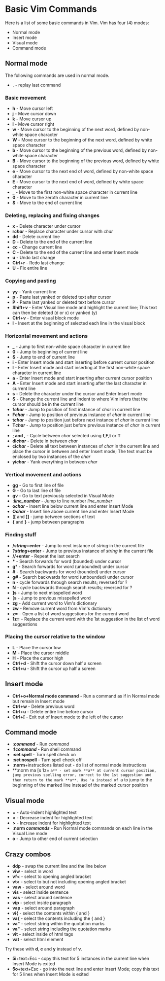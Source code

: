 # Basic Vim Commands
Here is a list of some basic commands in Vim. Vim has four (4) modes:
- Normal mode
- Insert mode
- Visual mode
- Command mode

## Normal mode
The following commands are used in normal mode.

- **.** - replay last command

### Basic movement
- **h** - Move cursor left
- **j** - Move cursor down
- **k** - Move cursor up
- **l** - Move cursor right
- **w** - Move cursor to the beginning of the next word, defined by non-white space character
- **W** - Move cursor to the beginning of the next word, defined by white space character
- **b** - Move cursor to the beginning of the previous word, defined by non-white space character
- **B** - Move cursor to the beginning of the previous word, defined by white space character
- **e** - Move cursor to the next end of word, defined by non-white space character
- **E** - Move cursor to the next end of word, defined by white space character
- **_** - Move to the first non-white space character in current line
- **0** - Move to the zeroth character in current line
- **$** - Move to the end of current line

### Deleting, replacing and fixing changes
- **x** - Delete character under cursor
- **r*char*** - Replace character under cursor with *char*
- **dd** - Delete current line
- **D** - Delete to the end of the current line
- **cc** - Change current line
- **C** - Delete to the end of the current line and enter Insert mode
- **u** - Undo last change
- **Ctrl+r** - Redo last change
- **U** - Fix entire line

### Copying and pasting
- **yy** - Yank current line
- **p** - Paste last yanked or deleted text after cursor
- **P** - Paste last yanked or deleted text before cursor
- **Shift+v** - Enter Visual line mode and highlight the current line; This text can then be deleted (d or x)
or yanked (y)
- **Ctrl+v** - Enter visual block mode
- **I** - Insert at the beginning of selected each line in the visual block

### Horizontal movement and actions
- **_** - Jump to first non-white space character in current line
- **0** - Jump to beginning of current line
- **$** - Jump to end of current line
- **i** - Enter Insert mode and start inserting before current cursor position
- **I** - Enter Insert mode and start inserting at the first non-white space character in current line
- **a** - Enter Insert mode and start inserting after current cursor position
- **A** - Enter Insert mode and start inserting after the last character in current line
- **s** - Delete the character under the cursor and Enter Insert mode
- **S** - Change the current line and indent to where Vim infers that the cursor should be in the current line
- **f*char*** - Jump to position of first instance of *char* in current line
- **F*char*** - Jump to position of previous instance of *char* in current line
- **t*char*** - Jump to position just before next instance of *char* in current line
- **T*char*** - Jump to position just before previous instance of *char* in current line
- **; and ,** - Cycle between *char* selected using **f**,**F**,**t** or **T**
- **di*char*** - Delete in between *char*
- **ci*char*** - Delete all text between instances of *char* in the current line and place the cursor in between
and enter Insert mode; The text must be enclosed by two instances of the *char*
- **yi*char*** - Yank everything in between *char*

### Vertical movement and actions
- **gg** - Go to first line of file
- **G** - Go to last line of file
- **gv** - Go to text previously selected in Visual Mode
- **:*line_number*** - Jump to line number *line_number*
- **o*char*** - Insert line below current line and enter Insert Mode
- **O*char*** - Insert line above current line and enter Insert Mode
- **[[** and **]]** - jump between sections of text
- **{** and **}** - jump between paragraphs

### Finding stuff
- **/*string*+enter** - Jump to next instance of *string* in the current file
- **?*string*+enter** - Jump to previous instance of *string* in the current file
- **//+enter** - Repeat the last search
- **\*** - Search forwards for word (bounded) under cursor
- **g*** - Search forwards for word (unbounded) under cursor
- **#** - Search backwards for word (bounded) under cursor
- **g#** - Search backwards for word (unbounded) under cursor
- **n** - cycle forwards through search results; reversed for ?
- **N** - cycle backwards through search results; reversed for ?
- **]s** - Jump to next misspelled word
- **[s** - Jump to previous misspelled word
- **zg** - Add current word to Vim's dictionary
- **zw** - Remove current word from Vim's dictionary
- **z=** - Open a list of word suggestions for the current word
- **1z=** - Replace the current word with the 1st suggestion in the list of word suggestions

### Placing the cursor relative to the window
- **L** - Place the cursor low
- **M** - Place the cursor middle
- **H** - Place the cursor high
- **Ctrl+d** - Shift the cursor down half a screen
- **Ctrl+u** - Shift the cursor up half a screen

## Insert mode
- **Ctrl+o+Normal mode command** - Run a command as if in Normal mode but remain in Insert mode
- **Ctrl+w** - Delete previous word
- **Ctrl+u** - Delete entire line before cursor
- **Ctrl+[** - Exit out of Insert mode to the left of the cursor

## Command mode
- **:*command*** - Run *command*
- **:!*command*** - Run shell command
- **:set spell** - Turn spell check on
- **:set nospell** - Turn spell check off
- **:norm**+instructions listed out - do list of normal mode instructions
- **:norm ma [s 1z= `a** - set mark **a** at current cursor position, jump previous spelling error, correct to the
1st suggestion and then return to the mark **a**. Use 'a instead of `a to jump to the beginning of the marked line instead of the
marked cursor position

## Visual mode
- **=** - Auto-indent highlighted text
- **<** - Decrease indent for highlighted text
- **>** - Increase indent for highlighted text
- **:norm *commands*** - Run Normal mode commands on each line in the Visual Line mode
- **o** - Jump to other end of current selection

## Crazy combos
- **ddp** - swap the current line and the line below
- **viw** - select in word
- **vf<** - select to opening angled bracket
- **vt<** - select to but not including opening angled bracket
- **vaw** - select around word
- **vis** - select inside sentence
- **vas** - select around sentence
- **vip** - select inside paragraph
- **vap** - select around paragraph
- **vi{** - select the contents within { and }
- **va{** - select the contents including the { and }
- **va"** - select string within the quotation marks
- **va"** - select string including the quotation marks
- **vit** - select inside of html tags
- **vat** - select html element

Try these with **d**, **c** and **y** instead of **v**.

- **5i**+text+Esc - copy this text for 5 instances in the current line when Insert Mode is exited
- **5o**+text+Esc - go into the next line and enter Insert Mode; copy this text for 5 lines when Insert Mode is exited

